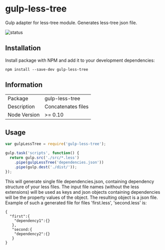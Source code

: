 # gulp-less-tree
Gulp adapter for less-tree module. Generates less-tree json file.

![status](https://secure.travis-ci.org//jonaskulhanek/gulp-less-tree.svg?branch=master)

## Installation

Install package with NPM and add it to your development dependencies:

`npm install --save-dev gulp-less-tree`

## Information

<table>
<tr>
<td>Package</td><td>gulp-less-tree</td>
</tr>
<tr>
<td>Description</td>
<td>Concatenates files</td>
</tr>
<tr>
<td>Node Version</td>
<td>>= 0.10</td>
</tr>
</table>

## Usage

```js
var gulpLessTree = require('gulp-less-tree');

gulp.task('scripts', function() {
  return gulp.src('./src/*.less')
    .pipe(gulpLessTree('dependencies.json'))
    .pipe(gulp.dest('./dist/'));
});
```

This will generate single file dependencies.json, containing dependency structure of your less files. The input file names (without the less extensions) will be used as keys and json objects containing dependencies will be the property values of the object. The resulting object is a json file. Example of such a generated file for files 'first.less', 'second.less' is:

```
{
  "first":{
    "dependency1":{}
   },
   "second:{
    "dependency2":{}
   }
}
```

